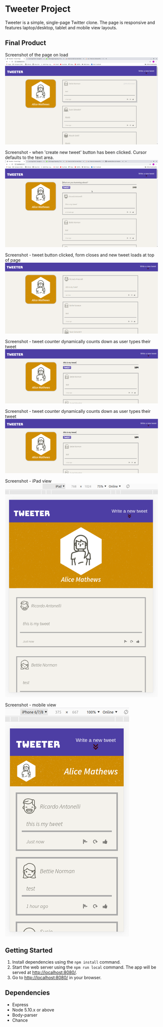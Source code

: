 # Tweeter Project

Tweeter is a simple, single-page Twitter clone.
The page is responsive and features laptop/desktop, tablet and mobile view layouts. 

## Final Product

Screenshot of the page on load
![Screenshot of the page on load](https://github.com/AliceMathews/tweeter/blob/master/docs/first-load.png)

Screenshot - when 'create new tweet' button has been clicked. Cursor defaults to the text area.
!["Screenshot - when 'create new tweet' button has been clicked. Cursor defaults to the text area."](https://github.com/AliceMathews/tweeter/blob/master/docs/new-tweet.png)

Screenshot - tweet button clicked, form closes and new tweet loads at top of page
![Screenshot - tweet button clicked, form closes and new tweet loads at top of page](https://github.com/AliceMathews/tweeter/blob/master/docs/new-tweet-load.png)

Screenshot - tweet counter dynamically counts down as user types their tweet
![Screenshot - tweet counter dynamically counts down as user types their tweet](https://github.com/AliceMathews/tweeter/blob/master/docs/tweetCounter.png)

Screenshot - tweet counter dynamically counts down as user types their tweet
![Screenshot - tweet counter dynamically counts down as user types their tweet](https://github.com/AliceMathews/tweeter/blob/master/docs/tweetCounter.png)

Screenshot - iPad view
![Screenshot - iPad view](https://github.com/AliceMathews/tweeter/blob/master/docs/ipadview.png)

Screenshot - mobile view
![Screenshot - mobile view](https://github.com/AliceMathews/tweeter/blob/master/docs/mobileView.png)


## Getting Started

1. Install dependencies using the `npm install` command.
2. Start the web server using the `npm run local` command. The app will be served at <http://localhost:8080/>.
3. Go to <http://localhost:8080/> in your browser.

## Dependencies

- Express
- Node 5.10.x or above
- Body-parser
- Chance